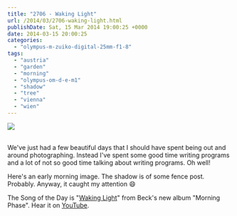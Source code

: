 ```yaml
---
title: "2706 - Waking Light"
url: /2014/03/2706-waking-light.html
publishDate: Sat, 15 Mar 2014 19:00:25 +0000
date: 2014-03-15 20:00:25
categories: 
  - "olympus-m-zuiko-digital-25mm-f1-8"
tags: 
  - "austria"
  - "garden"
  - "morning"
  - "olympus-om-d-e-m1"
  - "shadow"
  - "tree"
  - "vienna"
  - "wien"
---
```

<div class="container">
<div class="center"><a target="_blank" href="https://d25zfm9zpd7gm5.cloudfront.net/1200x1200/2014/20140311_074250_lr.jpg"><img src="https://d25zfm9zpd7gm5.cloudfront.net/0600x0600/2014/20140311_074250_lr.jpg" /></a></div>
</div>
<br />

We've just had a few beautiful days that I should have spent being out and around photographing. Instead I've spent some good time writing programs and a lot of not so good time talking about writing programs. Oh well!

Here's an early morning image. The shadow is of some fence post. Probably. Anyway, it caught my attention 😄

The Song of the Day is "<a href="http://www.lyricsmode.com/lyrics/b/beck/waking_light.html" target="_blank">Waking Light</a>" from Beck's new album "Morning Phase". Hear it on <a href="https://www.youtube.com/watch?v=9ev5gip24SE" target="_blank">YouTube</a>.
